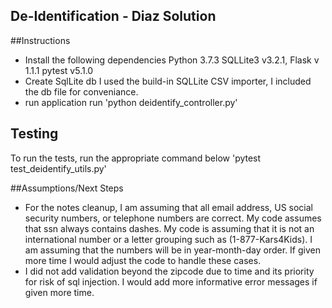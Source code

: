 ## De-Identification - Diaz Solution

##Instructions
- Install the following dependencies
    Python 3.7.3
    SQLLite3 v3.2.1, 
    Flask v 1.1.1
    pytest v5.1.0
- Create SqlLite db
    I used the build-in SQLLite CSV importer, I included the db file for conveniance. 
- run application
    run 'python deidentify_controller.py'

## Testing
To run the tests, run the appropriate command below
'pytest test_deidentify_utils.py'

##Assumptions/Next Steps
- For the notes cleanup, I am assuming that all email address, US social security numbers, or telephone numbers are correct. My code assumes that ssn always contains dashes. My code is assuming that it is not an international number or a letter grouping such as (1-877-Kars4Kids). I am assuming that the numbers will be in year-month-day order. If given more time I would adjust the code to handle these cases.
-  I did not add validation beyond the zipcode due to time and its priority for risk of sql injection. I would add more informative error messages if given more time. 